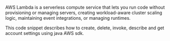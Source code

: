AWS Lambda is a serverless compute service that lets you run code without provisioning or managing servers, creating workload-aware cluster scaling logic, maintaining event integrations, or managing runtimes.

This code snippet describes how to create, delete, invoke, describe and get account settings using java AWS sdk.

